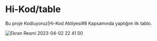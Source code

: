 # Hi-Kod/table
Bu proje Kodluyoruz|Hi-Kod Atölyesi#8 Kapsamında yaptığım ilk tablo.

![Ekran Resmi 2023-04-02 22 41 00](https://user-images.githubusercontent.com/95501927/229375269-ab8e0386-40df-43da-832a-0e117cddc92f.png)
